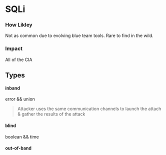 # SQLi

### How Likley
Not as common due to evolving blue team tools. Rare to find in the wild.

### Impact
All of the CIA 

## Types

#### inband
  error && union
  > Attacker uses the same communication channels to launch the attach & gather the results of the attack    

#### blind
  boolean && time    


#### out-of-band

 
